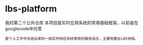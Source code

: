 lbs-platform
======

我的第二个公共仓库
本项目是实时应用系统的常用基础框架，以前是在googlecode中托管

    是个人工作中总结出来的一般实时响应系统常用的服务组合，主要侧重在LBS领域。 
